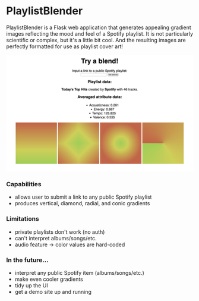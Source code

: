 # PlaylistBlender

PlaylistBlender is a Flask web application that generates appealing gradient images reflecting the mood and feel of a Spotify playlist. It is not particularly scientific or complex, but it's a little bit cool. And the resulting images are perfectly formatted for use as playlist cover art!

![PlaylistBlender example screenshot](img/demo.png)

### Capabilities

- allows user to submit a link to any public Spotify playlist
- produces vertical, diamond, radial, and conic gradients

### Limitations

- private playlists don't work (no auth)
- can't interpret albums/songs/etc.
- audio feature -> color values are hard-coded

### In the future...

- interpret any public Spotify item (albums/songs/etc.)
- make even cooler gradients
- tidy up the UI
- get a demo site up and running
